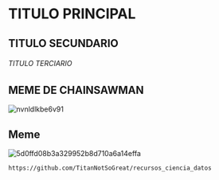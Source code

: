 #      TITULO PRINCIPAL 
##     TITULO SECUNDARIO
###### TITULO TERCIARIO

##   MEME DE CHAINSAWMAN 
![nvnldlkbe6v91](https://github.com/TitanNotSoGreat/MCD-UNISON-skills-communicate-using-markdown/assets/26212690/96ccb184-10ac-4e1b-a568-4de15dac050c)
##   Meme
![5d0ffd08b3a329952b8d710a6a14effa](https://github.com/TitanNotSoGreat/MCD-UNISON-skills-communicate-using-markdown/assets/26212690/b4871c88-81a4-4405-995f-9b2ed5233106)

```
https://github.com/TitanNotSoGreat/recursos_ciencia_datos
```
